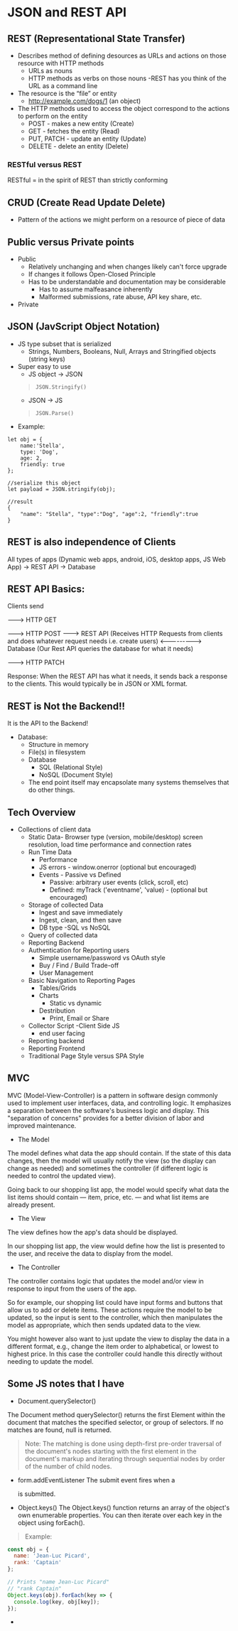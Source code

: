 # JSON and REST API

## REST (Representational State Transfer)
- Describes method of defining desources as URLs and actions on those resource with HTTP methods
    - URLs as nouns
    - HTTP methods as verbs on those nouns
-REST has you think of the URL as a command line
- The resource is the “file” or entity
    - http://example.com/dogs/1 (an object)
- The HTTP methods used to access the object correspond to the 
actions to perform on the entity
    - POST - makes a new entity (Create)
    - GET - fetches the entity (Read)
    - PUT, PATCH - update an entity (Update)
    - DELETE - delete an entity (Delete)
### RESTful versus REST
RESTful = in the spirit of REST than strictly conforming


## CRUD (Create Read Update Delete)
- Pattern of the actions we might perform on a resource of piece of data


## Public versus Private points
- Public
    - Relatively unchanging and when changes likely can't force upgrade 
    - If changes it follows Open-Closed Principle
    - Has to be understandable and documentation may be considerable 
       - Has to assume malfeasance inherently 
       - Malformed submissions, rate abuse, API key share, etc.
- Private

## JSON (JavScript Object Notation)
- JS type subset that is serialized
    - Strings, Numbers, Booleans, Null, Arrays and Stringified objects (string keys)
- Super easy to use
    - JS object -> JSON 
    > ```JSON.Stringify()```
    - JSON -> JS 
    > ```JSON.Parse()```
- Example:
```JS
let obj = {
    name:'Stella',
    type: 'Dog',
    age: 2,
    friendly: true
};

//serialize this object
let payload = JSON.stringify(obj);

//result
{ 
    "name": "Stella", "type":"Dog", "age":2, "friendly":true
}
```

## REST is also independence of Clients

All types of apps (Dynamic web apps, android, iOS, desktop apps, JS Web App) -> REST API -> Database
## REST API Basics:

Clients send

--->  HTTP GET    

--->  HTTP POST        ---> REST API (Receives HTTP Requests from clients and does whatever request needs i.e. create users)     <---------> Database (Our Rest API queries the database for what it needs)

--->  HTTP PATCH 

Response: When the REST API has what it needs, it sends back a response to the clients. This would typically be in JSON or XML format.

## REST is Not the Backend!!
It is the API to the Backend!
- Database:
    - Structure in memory 
    - File(s) in filesystem
    - Database
        - SQL (Relational Style)
        - NoSQL (Document Style)
    - The end point itself may encapsolate many systems themselves that do other things.

## Tech Overview
- Collections of client data
    - Static Data- Browser type (version, mobile/desktop) screen resolution, load time performance and connection rates
    - Run Time Data
        - Performance
        - JS errors - window.onerror (optional but encouraged)
        - Events - Passive vs Defined
            - Passive: arbitrary user events (click, scroll, etc)
            - Defined: myTrack ('eventname', 'value) - (optional but encouraged)
    - Storage of collected Data
        - Ingest and save immediately
        - Ingest, clean, and then save
        - DB type -SQL vs NoSQL
    - Query of collected data
    - Reporting Backend
    - Authentication for Reporting users
        - Simple username/password vs OAuth style
        - Buy / Find / Build Trade-off
        - User Management
    - Basic Navigation to Reporting Pages
        - Tables/Grids
        - Charts
            - Static vs dynamic
        - Destribution
            - Print, Email or Share
    - Collector Script -Client Side JS
        - end user facing
    - Reporting backend
    - Reporting Frontend
    - Traditional Page Style versus SPA Style

## MVC
   MVC (Model-View-Controller) is a pattern in software design commonly used to implement user interfaces, data, and controlling logic. It emphasizes a separation between the software's business logic and display. This "separation of concerns" provides for a better division of labor and improved maintenance.

- The Model

The model defines what data the app should contain. If the state of this data changes, then the model will usually notify the view (so the display can change as needed) and sometimes the controller (if different logic is needed to control the updated view).

Going back to our shopping list app, the model would specify what data the list items should contain — item, price, etc. — and what list items are already present.

- The View

The view defines how the app's data should be displayed.

In our shopping list app, the view would define how the list is presented to the user, and receive the data to display from the model.

- The Controller

The controller contains logic that updates the model and/or view in response to input from the users of the app.

So for example, our shopping list could have input forms and buttons that allow us to add or delete items. These actions require the model to be updated, so the input is sent to the controller, which then manipulates the model as appropriate, which then sends updated data to the view.

You might however also want to just update the view to display the data in a different format, e.g., change the item order to alphabetical, or lowest to highest price. In this case the controller could handle this directly without needing to update the model.


## Some JS notes that I have

- Document.querySelector()

The Document method querySelector() returns the first Element within the document that matches the specified selector, or group of selectors. If no matches are found, null is returned.

> Note: The matching is done using depth-first pre-order traversal of the document's nodes starting with the first element in the document's markup and iterating through sequential nodes by order of the number of child nodes.

- form.addEventListener
The submit event fires when a <form> is submitted.

- Object.keys()
The Object.keys() function returns an array of the object's own enumerable properties. You can then iterate over each key in the object using forEach().
> Example:
```js
const obj = {
  name: 'Jean-Luc Picard',
  rank: 'Captain'
};

// Prints "name Jean-Luc Picard" 
// "rank Captain"
Object.keys(obj).forEach(key => {
  console.log(key, obj[key]);
});
```


- 



